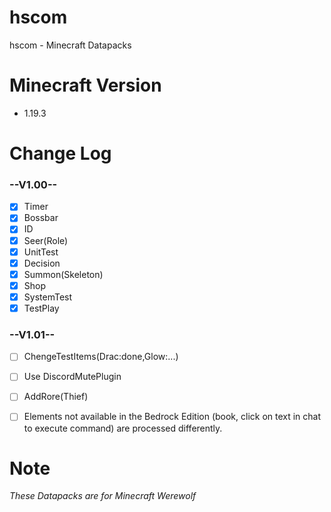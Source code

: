 # hscom

hscom - Minecraft Datapacks


# Minecraft Version

* 1.19.3


# Change Log 

### --V1.00--

- [x] Timer
- [x] Bossbar
- [x] ID
- [x] Seer(Role)
- [x] UnitTest
- [x] Decision
- [x] Summon(Skeleton)
- [x] Shop
- [x] SystemTest
- [x] TestPlay

### --V1.01-- 

- [ ] ChengeTestItems(Drac:done,Glow:...)
- [ ] Use DiscordMutePlugin
- [ ] AddRore(Thief)
- [ ] Elements not available in the Bedrock Edition (book, click on text in chat to execute command) are processed differently.


# Note

*These Datapacks are for Minecraft Werewolf*
